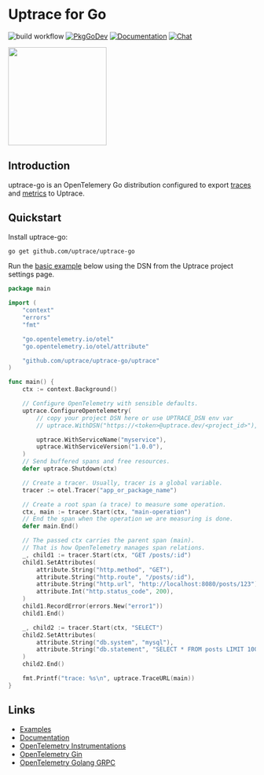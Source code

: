 # Uptrace for Go

![build workflow](https://github.com/uptrace/uptrace-go/actions/workflows/build.yml/badge.svg)
[![PkgGoDev](https://pkg.go.dev/badge/github.com/uptrace-go/uptrace-go)](https://pkg.go.dev/github.com/uptrace/uptrace-go/uptrace)
[![Documentation](https://img.shields.io/badge/uptrace-documentation-informational)](https://uptrace.dev/get/opentelemetry-go.html)
[![Chat](https://img.shields.io/badge/-telegram-red?color=white&logo=telegram&logoColor=black)](https://t.me/uptrace)

<a href="https://uptrace.dev/get/opentelemetry-go.html">
  <img src="https://uptrace.dev/get/devicon/go-original.svg" height="200px" />
</a>

## Introduction

uptrace-go is an OpenTelemery Go distribution configured to export
[traces](https://uptrace.dev/opentelemetry/distributed-tracing.html) and
[metrics](https://uptrace.dev/opentelemetry/metrics.html) to Uptrace.

## Quickstart

Install uptrace-go:

```bash
go get github.com/uptrace/uptrace-go
```

Run the [basic example](example/basic) below using the DSN from the Uptrace project settings page.

```go
package main

import (
	"context"
	"errors"
	"fmt"

	"go.opentelemetry.io/otel"
	"go.opentelemetry.io/otel/attribute"

	"github.com/uptrace/uptrace-go/uptrace"
)

func main() {
	ctx := context.Background()

	// Configure OpenTelemetry with sensible defaults.
	uptrace.ConfigureOpentelemetry(
		// copy your project DSN here or use UPTRACE_DSN env var
		// uptrace.WithDSN("https://<token>@uptrace.dev/<project_id>"),

		uptrace.WithServiceName("myservice"),
		uptrace.WithServiceVersion("1.0.0"),
	)
	// Send buffered spans and free resources.
	defer uptrace.Shutdown(ctx)

	// Create a tracer. Usually, tracer is a global variable.
	tracer := otel.Tracer("app_or_package_name")

	// Create a root span (a trace) to measure some operation.
	ctx, main := tracer.Start(ctx, "main-operation")
	// End the span when the operation we are measuring is done.
	defer main.End()

	// The passed ctx carries the parent span (main).
	// That is how OpenTelemetry manages span relations.
	_, child1 := tracer.Start(ctx, "GET /posts/:id")
	child1.SetAttributes(
		attribute.String("http.method", "GET"),
		attribute.String("http.route", "/posts/:id"),
		attribute.String("http.url", "http://localhost:8080/posts/123"),
		attribute.Int("http.status_code", 200),
	)
	child1.RecordError(errors.New("error1"))
	child1.End()

	_, child2 := tracer.Start(ctx, "SELECT")
	child2.SetAttributes(
		attribute.String("db.system", "mysql"),
		attribute.String("db.statement", "SELECT * FROM posts LIMIT 100"),
	)
	child2.End()

	fmt.Printf("trace: %s\n", uptrace.TraceURL(main))
}
```

## Links

- [Examples](example)
- [Documentation](https://uptrace.dev/get/opentelemetry-go.html)
- [OpenTelemetry Instrumentations](https://uptrace.dev/opentelemetry/instrumentations/?lang=go)
- [OpenTelemetry Gin](https://uptrace.dev/opentelemetry/instrumentations/go-gin.html)
- [OpenTelemetry Golang GRPC](https://uptrace.dev/opentelemetry/instrumentations/go-grpc.html)
